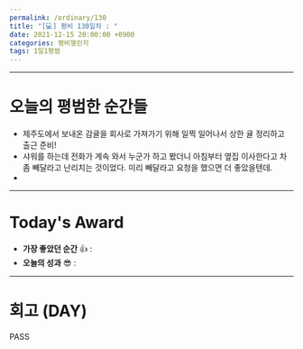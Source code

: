 ```yaml
---
permalink: /ordinary/130
title: "[💻] 평비 130일차 : "
date: 2021-12-15 20:00:00 +0900
categories: 평비챌린지
tags: 1일1평범
---
```


---
# 오늘의 평범한 순간들
- 제주도에서 보내온 감귤을 회사로 가져가기 위해 일찍 일어나서 상한 귤 정리하고 출근 준비!
- 샤워를 하는데 전화가 계속 와서 누군가 하고 봤더니 아침부터 옆집 이사한다고 차좀 빼달라고 난리치는 것이었다. 미리 빼달라고 요청을 했으면 더 좋았을텐데.
- 

---
# Today's Award
- **가장 좋았던 순간** 👍 : 
- **오늘의 성과** 😎 : 

---
# 회고 (DAY)
PASS